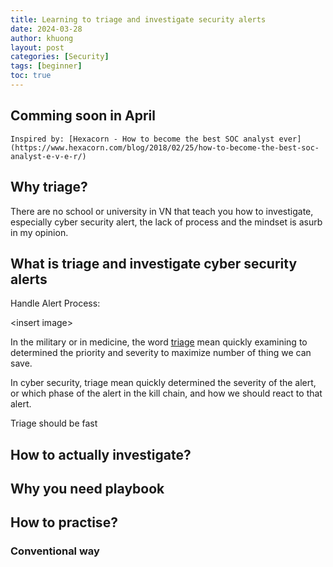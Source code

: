```yaml
---
title: Learning to triage and investigate security alerts
date: 2024-03-28
author: khuong
layout: post
categories: [Security]
tags: [beginner]   
toc: true
---
```

## Comming soon in April 
`Inspired by: [Hexacorn - How to become the best SOC analyst ever](https://www.hexacorn.com/blog/2018/02/25/how-to-become-the-best-soc-analyst-e-v-e-r/)`

## Why triage?

There are no school or university in VN that teach you how to investigate, especially cyber security alert, the lack of process and the mindset is asurb in my opinion. 

## What is triage and investigate cyber security alerts

Handle Alert Process:

\<insert image\>


In the military or in medicine, the word [triage](https://en.wikipedia.org/wiki/Triage) mean quickly examining to determined the priority and severity to maximize number of thing we can save. 

In cyber security, triage mean quickly determined the severity of the alert, or which phase of the alert in the kill chain, and how we should react to that alert. 

Triage should be fast 


## How to actually investigate? 

## Why you need playbook 

## How to practise?

### Conventional way 





